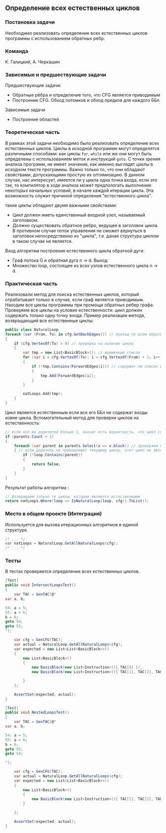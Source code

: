## Определение всех естественных циклов

### Постановка задачи
Необходимо реализовать определение всех естественных циклов программы с использованием обратных ребр.

### Команда
К. Галицкий, А. Черкашин

### Зависимые и предшествующие задачи
Предшествующие задачи:
* Обратные рёбра и определение того, что CFG является приводимым
* Построение CFG. Обход потомков и обход предков для каждого ББл

Зависимые задачи
* Построение областей

### Теоретическая часть
В рамках этой задачи необходимо было реализовать определение всех естественных циклов.
Циклы в исходной программе могут определятся различными способами: как циклы `for`, `while` или же они могут быть определены с использованием меток и инструкций `goto`. С точки зрения анализа программ, не имеет значения, как именно выглядят циклы в исходном тексте программы. Важно только то, что они обладают свойствами, допускающими простую их оптимизацию. В данном случае, нас интересует, имеется ли у цикла одна точка входа, если это так, то компилятор в ходе анализа может предпологать выполнение некоторых начальных условий, в начале каждой итерации цикла. Эта возможность служит причиной определения "естественного цикла".

такие циклы обладают двумя важными свойствами:
* Цикл должен иметь единственный входной узел, называемый заголовком.
* Должно существовать обратное ребро, ведущее в заголовок цикла. В противном случае поток управления не сможет вернуться в заголовок непосредственно из "цикла", т.е. даная структура циклом в таком случае не является.

Вход алгоритма построения естественного цикла обратной дуги:
* Граф потока G и обратная дуга n -> d.
Выход:
* Множество loop, состоящее из всех узлов естественного цикла n -> d.


### Практическая часть
Реализовали метод для поиска естественных циклов, который отрабатывает только в случае, если граф является приводимым. Находим все циклы программы при промощи обратных ребер графа. Проверяем все циклы на условие естественности: цикл должен содержать только одну точку входа.
Пример реализации метода, возвращающий все естественные циклы:
```csharp
public class NaturalLoop
foreach (var (From, To) in cfg.GetBackEdges()) // проход по всем обратным ребрам
{
    if (cfg.VertexOf(To) > 0) // проверка на наличие цикла
    {
        var tmp = new List<BasicBlock>(); // временный список
        for (var i = cfg.VertexOf(To); i < cfg.VertexOf(From) + 1; i++)
        {
            if (!tmp.Contains(ForwardEdges[i])) // содержит ли список данный ББл
            {
                tmp.Add(ForwardEdges[i]);
            }
        }

        natLoops.Add(tmp);
    }
}
```
Цикл является естественным если все его ББл не содержат входы извне цикла.
Вспомогательный метод для проверки циклов на естественность:
```csharp
// если кол-во родителей больше 1, значит есть вероятность, что цикл содержит метку с переходом извне
if (parents.Count > 1)
{
    foreach (var parent in parents.Select(x => x.block)) // проверяем каждого родителя
    { // если родитель не принадлежит текущему циклу, этот цикл не является естественным
        if (!loop.Contains(parent))
        {
            return false;
        }
    }
}
```

Результат работы алгоритма :
```csharp
// Возвращаем только те циклы, которые являются естественными
return natLoops.Where(loop => IsNaturalLoop(loop, cfg)).ToList();
```

### Место в общем проекте (Интеграция)
Используется для вызова итерационных алгоритмов в единой структуре.
```csharp
/* ... */
var natLoops = NaturalLoop.GetAllNaturalLoops(cfg);
/* ... */
```

### Тесты
В тестах проверяется определение всех естественных циклов.
```csharp
[Test]
public void IntersectLoopsTest()
{
    var TAC = GenTAC(@"
var a, b;

54: a = 5;
55: a = 6;
b = 6;
goto 54;
goto 55;
");

    var cfg = GenCFG(TAC);
    var actual = NaturalLoop.GetAllNaturalLoops(cfg);
    var expected = new List<List<BasicBlock>>()
    {
        new List<BasicBlock>()
        {
            new BasicBlock(new List<Instruction>(){ TAC[0] }),
            new BasicBlock(new List<Instruction>(){ TAC[1], TAC[2], TAC[3] }),

        }
    };

    AssertSet(expected, actual);
}

[Test]
public void NestedLoopsTest()
{
    var TAC = GenTAC(@"
var a, b;

54: a = 5;
55: a = 6;
b = 6;
goto 55;
goto 54;

");

    var cfg = GenCFG(TAC);
    var actual = NaturalLoop.GetAllNaturalLoops(cfg);
    var expected = new List<List<BasicBlock>>()
    {
        new List<BasicBlock>()
        {
            new BasicBlock(new List<Instruction>(){ TAC[1], TAC[2], TAC[3] })
        }

    };

    AssertSet(expected, actual);
}
```
